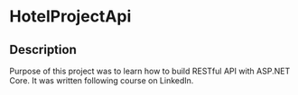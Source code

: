 # HotelProjectApi

## Description

Purpose of this project was to learn how to build RESTful API with ASP.NET Core. It was written following course on LinkedIn.

